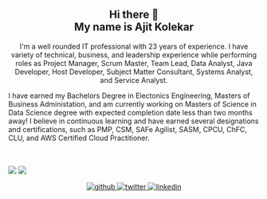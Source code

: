 <h2 align="center"> Hi there 👋 <br> My name is Ajit Kolekar</h2>
<p align="center">I'm a well rounded IT professional with 23 years of experience. I have variety of technical, business, and leadership experience while performing roles as Project Manager, Scrum Master, Team Lead, Data Analyst, Java Developer, Host Developer, Subject Matter Consultant, Systems Analyst, and Service Analyst.

I have earned my Bachelors Degree in Electonics Engineering, Masters of Business Administation, and am currently working on Masters of Science in Data Science degree with expected completion date less than two months away! I believe in continuous learning and have earned several designations and certifications, such as PMP, CSM, SAFe Agilist, SASM, CPCU, ChFC, CLU, and AWS Certified Cloud Practitioner. </p>
<br/>  
[![](https://img.shields.io/badge/LinkedIn-0077B5?style=for-the-badge&logo=linkedin&logoColor=white)](https://linkedin.com/in/ajit-kolekar-52229779/) 
[![](https://img.shields.io/badge/Twitter-0077B5?style=for-the-badge&logo=Twitter&logoColor=white)](https://www.twitter.com/ajitkolekar/) 

<div align="center">
<a href="https://github.com/ajitkolekar" target="_blank">
<img src=https://img.shields.io/badge/github-%2324292e.svg?&style=for-the-badge&logo=github&logoColor=white alt=github style="margin-bottom: 5px;" />
</a>
<a href="https://www.twitter.com/ajitkolekar" target="_blank">
<img src=https://img.shields.io/badge/twitter-00acee?style=for-the-badge&logo=Twitter&logoColor=white alt=twitter style="margin-bottom: 5px;" />
</a>
<a href="https://linkedin.com/in/ajit-kolekar-52229779/" target="_blank">
<img src=https://img.shields.io/badge/linkedin-%231E77B5.svg?&style=for-the-badge&logo=linkedin&logoColor=white alt=linkedin style="margin-bottom: 5px;" />
</a>
 </div>  


<br/>  
